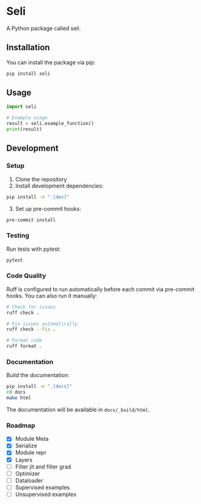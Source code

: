 # Seli

A Python package called seli.

## Installation

You can install the package via pip:

```bash
pip install seli
```

## Usage

```python
import seli

# Example usage
result = seli.example_function()
print(result)
```

## Development

### Setup

1. Clone the repository
2. Install development dependencies:

```bash
pip install -e ".[dev]"
```

3. Set up pre-commit hooks:

```bash
pre-commit install
```

### Testing

Run tests with pytest:

```bash
pytest
```

### Code Quality

Ruff is configured to run automatically before each commit via pre-commit hooks. You can also run it manually:

```bash
# Check for issues
ruff check .

# Fix issues automatically
ruff check --fix .

# Format code
ruff format .
```

### Documentation

Build the documentation:

```bash
pip install -e ".[docs]"
cd docs
make html
```

The documentation will be available in `docs/_build/html`.


### Roadmap
- [x] Module Meta
- [x] Serialize
- [x] Module repr
- [x] Layers
- [ ] Filter jit and filter grad
- [ ] Optimizer
- [ ] Dataloader
- [ ] Supervised examples
- [ ] Unsupervised examples

